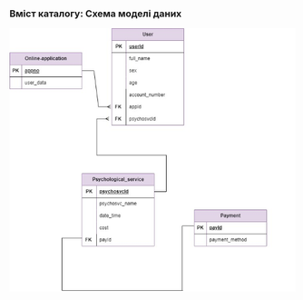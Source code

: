 ### Вміст каталогу: Схема моделі даних

![](https://raw.githubusercontent.com/oleksandrblazhko/ai-212-omelchuk/laboratory_work_5/2-SoftwareDesign/2.3-DataModel/DataModelDiagram.jpg)
